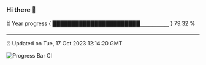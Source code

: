 ### Hi there 👋

⏳ Year progress { ███████████████████████▁▁▁▁▁▁▁ } 79.32 %

---

⏰ Updated on Tue, 17 Oct 2023 12:14:20 GMT

![Progress Bar CI](https://github.com/Shyam-Makwana/GitHub-Actions-Demo/workflows/Progress%20Bar%20CI/badge.svg)
